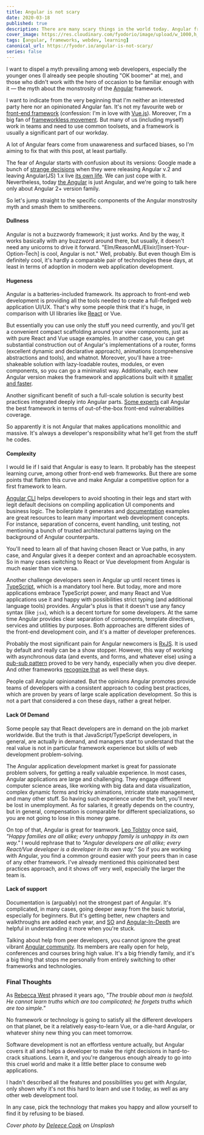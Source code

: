 ```yaml
---
title: Angular is not scary
date: 2020-03-18
published: true
description: There are many scary things in the world today. Angular framework is not one of them, and here is why.
cover_image: https://res.cloudinary.com/fyodorio/image/upload/w_1000,h_420,c_fill,g_auto/v1584173614/deleece-cook-Sbzdce7DucU-unsplash_cnwvyl.jpg
tags: [angular, frameworks, webdev, learning]
canonical_url: https://fyodor.io/angular-is-not-scary/
series: false
---
```


I want to dispel a myth prevailing among web developers, especially the younger ones (I already see people shouting "OK boomer" at me), and those who didn't work with the hero of occasion to be familiar enough with it — the myth about the monstrosity of the [Angular](https://angular.io) framework.

I want to indicate from the very beginning that I'm neither an interested party here nor an opinionated Angular fan. It's not my favourite web or [front-end framework](https://fyodor.io/marvelous-frameworks/) (confession: I'm in love with [Vue.js](https://vuejs.org)). Moreover, I'm a big fan of [frameworkless movement](http://frameworklessmovement.org). But many of us (including myself) work in teams and need to use common toolsets, and a framework is usually a significant part of our workday. 

A lot of Angular fears come from unawareness and surfaced biases, so I'm aiming to fix that with this post, at least partially.

The fear of Angular starts with confusion about its versions: Google made a bunch of [strange decisions](http://blog.angularjs.org/2016/09/angular2-final.html) when they were releasing Angular v.2 and leaving Angular(JS) 1.x live [its own life](https://angularjs.org). We can just cope with it. Nevertheless, today [the Angular](https://en.wikipedia.org/wiki/Angular_(web_framework)) is just Angular, and we're going to talk here only about Angular 2+ version family.

So let's jump straight to the specific components of the Angular monstrosity myth and smash them to smithereens.

#### Dullness 

Angular is not a buzzwordy framework; it just works. And by the way, it works basically with any buzzword around there, but usually, it doesn't need any unicorns to drive it forward. "Elm/ReasonML/Elixir/[Insert-Your-Option-Tech] is cool, Angular is not." Well, probably. But even though Elm is definitely cool, it's hardly a comparable pair of technologies these days, at least in terms of adoption in modern web application development.
 
#### Hugeness

Angular is a batteries-included framework. Its approach to front-end web development is providing all the tools needed to create a full-fledged web application UI/UX. That's why some people think that it's huge, in comparison with UI libraries like [React](https://reactjs.org) or Vue. 

But essentially you can use only the stuff you need currently, and you'll get a convenient compact scaffolding around your view components, just as with pure React and Vue usage examples. In another case, you can get substantial construction out of Angular's implementations of a router, forms (excellent dynamic and declarative approach), animations (comprehensive abstractions and tools), and whatnot. Moreover, you'll have a tree-shakeable solution with lazy-loadable routes, modules, or even components, so you can go a minimalist way. Additionally, each new Angular version makes the framework and applications built with it [smaller and faster](https://medium.com/abc-software-development/angular-9-faster-and-smaller-64fc21eaf760). 

Another significant benefit of such a full-scale solution is security best practices integrated deeply into Angular parts. [Some experts](https://twitter.com/PhilippeDeRyck) call Angular the best framework in terms of out-of-the-box front-end vulnerabilities coverage.

So apparently it is not Angular that makes applications monolithic and massive. It's always a developer's responsibility what he'll get from the stuff he codes.
 
#### Complexity

I would lie if I said that Angular is easy to learn. It probably has the steepest learning curve, among other front-end web frameworks. But there are some points that flatten this curve and make Angular a competitive option for a first framework to learn.

[Angular CLI](https://cli.angular.io) helps developers to avoid shooting in their legs and start with legit default decisions on compiling application UI components and business logic. The boilerplate it generates and [documentation](https://angular.io/docs) examples are great resources to learn many important web development concepts. For instance, separation of concerns, event handling, unit testing, not mentioning a bunch of trusted architectural patterns laying on the background of Angular counterparts.

You'll need to learn all of that having chosen React or Vue paths, in any case, and Angular gives it a deeper context and an aproachable ecosystem. So in many cases switching to React or Vue development from Angular is much easier than vice versa.

Another challenge developers seen in Angular up until recent times is [TypeScript](https://www.typescriptlang.org), which is a mandatory tool here. But today, more and more applications embrace TypeScript power, and many React and Vue applications use it and happy with possibilities strict typing (and additional language tools) provides. Angular's plus is that it doesn't use any fancy syntax (like `jsx`), which is a decent torture for some developers. At the same time Angular provides clear separation of components, template directives, services and utilities by purposes. Both approaches are different sides of the front-end development coin, and it's a matter of developer preferences.

Probably the most significant pain for Angular newcomers is [RxJS](https://rxjs.dev). It is used by default and really can be a show stopper. However, this way of working with asynchronous data (and events, and forms, and whatever else) using a [pub-sub pattern](https://en.wikipedia.org/wiki/Publish–subscribe_pattern) proved to be very handy, especially when you dive deeper. And other frameworks [recognize that](https://www.youtube.com/watch?v=rr4z4e83-Og) as well these days.

People call Angular opinionated. But the opinions Angular promotes provide teams of developers with a consistent approach to coding best practices, which are proven by years of large scale application development. So this is not a part that considered a con these days, rather a great helper.

#### Lack Of Demand

Some people say that React developers are in demand on the job market worldwide. But the truth is that JavaScript/TypeScript developers, in general, are actually in demand, and managers start to understand that the real value is not in particular framework experience but skills of web development problem-solving.

The Angular application development market is great for passionate problem solvers, for getting a really valuable experience. In most cases, Angular applications are large and challenging. They engage different computer science areas, like working with big data and data visualization, complex dynamic forms and tricky animations, intricate state management, and many other stuff. So having such experience under the belt, you'll never be lost in unemployment. As for salaries, it greatly depends on the country, but in general, compensation is comparable for different specializations, so you are not going to lose in this money game.

On top of that, Angular is great for teamwork. [Leo Tolstoy](https://en.wikipedia.org/wiki/Leo_Tolstoy) once said, _"Happy families are all alike; every unhappy family is unhappy in its own way."_ I would rephrase that to _"Angular developers are all alike; every React/Vue developer is a developer in its own way."_ So if you are working with Angular, you find a common ground easier with your peers than in case of any other framework. I've already mentioned this opinionated best practices approach, and it shows off very well, especially the larger the team is.
 
#### Lack of support

Documentation is (arguably) not the strongest part of Angular. It's complicated, in many cases, going deeper away from the basic tutorial, especially for beginners. But it's getting better, new chapters and walkthroughs are added each year, and [SO](https://stackoverflow.com/questions/tagged/angular) and [Angular-In-Depth](https://indepth.dev) are helpful in understanding it more when you're stuck. 

Talking about help from peer developers, you cannot ignore the great vibrant [Angular community](https://dev.to/angular). Its members are really open for help, conferences and courses bring high value. It's a big friendly family, and it's a big thing that stops me personally from entirely switching to other frameworks and technologies.
 
### Final Thoughts 
As [Rebecca West](https://en.wikipedia.org/wiki/Rebecca_West) phrased it years ago, _"The trouble about man is twofold. He cannot learn truths which are too complicated; he forgets truths which are too simple."_

No framework or technology is going to satisfy all the different developers on that planet, be it a relatively easy-to-learn Vue, or a die-hard Angular, or whatever shiny new thing you can meet tomorrow. 

Software development is not an effortless venture actually, but Angular covers it all and helps a developer to make the right decisions in hard-to-crack situations. Learn it, and you're dangerous enough already to go into this cruel world and make it a little better place to consume web applications.

I hadn't described all the features and possibilities you get with Angular, only shown why it's not this hard to learn and use it today, as well as any other web development tool.

In any case, pick the technology that makes you happy and allow yourself to find it by refusing to be biased.
 
_Cover photo by [Deleece Cook](https://unsplash.com/@deleece) on Unsplash_

